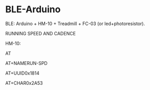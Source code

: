 # BLE-Arduino
BLE: Arduino + HM-10 + Treadmill + FC-03 (or led+photoresistor).

RUNNING SPEED AND CADENCE

HM-10:

AT

AT+NAMERUN-SPD

AT+UUID0x1814

AT+CHAR0x2A53
